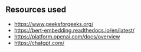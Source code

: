 ## Resources used

- https://www.geeksforgeeks.org/
- https://bert-embedding.readthedocs.io/en/latest/
- https://platform.openai.com/docs/overview
- https://chatgpt.com/